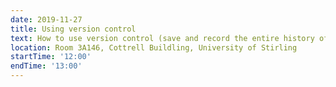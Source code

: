 ```yaml
---
date: 2019-11-27
title: Using version control
text: How to use version control (save and record the entire history of your work)
location: Room 3A146, Cottrell Buildling, University of Stirling
startTime: '12:00'
endTime: '13:00'
---
```

